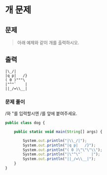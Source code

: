# 개 문제

## 문제

> 아래 예제와 같이 개를 출력하시오.

## 출력

```
|\_/|
|q p|   /}
( 0 )"""\
|"^"`    |
||_/=\\__|
```

### 문제 풀이

/와 "를 입력할시엔 /를 앞에 붙여주세요.

```javascript
public class dog {

    public static void main(String[] args) {

        System.out.println("|\\_/|");
        System.out.println("|q p|   /}");
        System.out.println("( 0 )\"\"\"\\");
        System.out.println("|\"^\"`    |");
        System.out.println("||_/=\\__|");
    }
}
```

